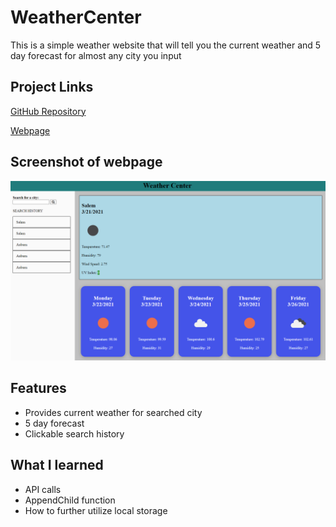 # WeatherCenter

This is a simple weather website that will tell you the current weather and 5 day forecast for almost any city you input

## Project Links

[GitHub Repository](https://github.com/JosephCordell/WeatherCenter)

[Webpage](https://josephcordell.github.io/WeatherCenter/)

## Screenshot of webpage 

![Screenshot of webpage.](./assets/images/weather_center.png)

## Features
- Provides current weather for searched city
- 5 day forecast
- Clickable search history

## What I learned 

- API calls
- AppendChild function
- How to further utilize local storage